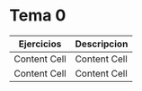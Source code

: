 # Tema 0

 Ejercicios | Descripcion 
 ------------- | ------------- 
 Content Cell  | Content Cell  
 Content Cell  | Content Cell  
